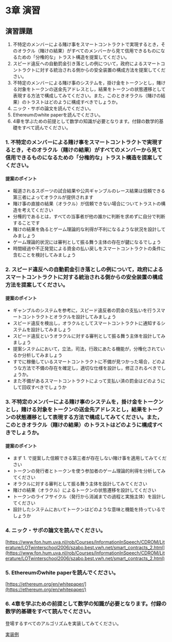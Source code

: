 # 3章 演習

## 演習課題
1. 不特定のメンバーによる賭け事をスマートコントラクトで実現するとき，そのオラクル（賭けの結果）がすべてのメンバーから見て信用できるものになるための「分権的な」トラスト構造を提案してください。
1. スピード違反への自動罰金引き落としの例について，政府によるスマートコントラクトに対する統治される側からの安全装置の構成方法を提案してください。
1. 不特定のメンバーによる賭け事のシステムを，掛け金をトークンとし，賭ける対象をトークンの送金先アドレスとし，結果をトークンの状態遷移として表現する方法で構成してみてください。また，このときオラクル（賭けの結果）のトラストはどのように構成すべきでしょうか。
1. ニック・サボの論文を読んでください。
1. Ethereumのwhite paperを読んでください。
1. 4章を学ぶための前提として数学の知識が必要となります。付録の数学的基礎をすべて読んでください。


###  1. 不特定のメンバーによる賭け事をスマートコントラクトで実現するとき，そのオラクル（賭けの結果）がすべてのメンバーから見て信用できるものになるための「分権的な」トラスト構造を提案してください。

#### 提案のポイント

* 報道されるスポーツの試合結果や公共ギャンブルのレース結果は信頼できる第三者によってオラクルが提供されます
* 賭け事の直接の結果（オラクル）が信頼できない場合についてトラストの構造を考えてください
* 分権的であるとは，すべての当事者が他の誰かに判断を求めずに自分で判断することです
* 賭けの結果を偽るとゲーム理論的な利得が不利になるような状況を設計してみましょう
* ゲーム理論的状況には審判として振る舞う主体の存在が鍵になるでしょう
* 時間経過や不正発覚による資金の払い戻しをスマートコントラクトの条件に含むことを検討してみましょう


### 2. スピード違反への自動罰金引き落としの例について，政府によるスマートコントラクトに対する統治される側からの安全装置の構成方法を提案してください。

#### 提案のポイント

* ギャンブルのシステムを参考に，スピード違反者の罰金の支払いを行うスマートコントラクトとオラクルを設計してみましょう
* スピード違反を検出し，オラクルとしてスマートコントラクトに通知するシステムを設計してみましょう
* スピード違反というオラクルに対する審判として振る舞う主体を設計してみましょう
* 提案システムにおいて，立法，司法，行政にあたる機能が，分権化されているか分析してみましょう
* すでに稼働しているスマートコントラクトに不備が見つかった場合，どのような方法で不備の存在を確定し，適切な仕様を設計し，修正されるべきでしょうか。
* また不備があるスマートコントラクトによって支払い済の罰金はどのようにして回収すべきでしょうか

### 3. 不特定のメンバーによる賭け事のシステムを，掛け金をトークンとし，賭ける対象をトークンの送金先アドレスとし，結果をトークンの状態遷移として表現する方法で構成してみてください。また，このときオラクル（賭けの結果）のトラストはどのように構成すべきでしょうか。

#### 提案のポイント

* まず 1. で提案した信頼できる第三者が存在しない賭け事を適用してみてください
* トークンの発行者とトークンを使う参加者のゲーム理論的利得を分析してみてください
* オラクルに対する審判として振る舞う主体を設計してみてください
* 賭けの結果（オラクル）によるトークンの状態遷移を設計してください
* トークンのライフサイクル（発行から消滅までの過程と実施主体）を設計してください
* 設計したシステムにおいてトークンはどのような意味と機能を持っているでしょうか

### 4. ニック・サボの論文を読んでください。

[https://www.fon.hum.uva.nl/rob/Courses/InformationInSpeech/CDROM/Literature/LOTwinterschool2006/szabo.best.vwh.net/smart_contracts_2.html](https://www.fon.hum.uva.nl/rob/Courses/InformationInSpeech/CDROM/Literature/LOTwinterschool2006/szabo.best.vwh.net/smart_contracts_2.html)

### 5. Ethereumのwhite paperを読んでください。

[https://ethereum.org/en/whitepaper/](https://ethereum.org/en/whitepaper/)


### 6. 4章を学ぶための前提として数学の知識が必要となります。付録の数学的基礎をすべて読んでください。

登場するすべてのアルゴリズムを実装してみてください。

[実装例](./appendix.md)
